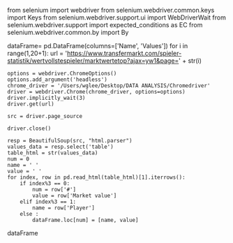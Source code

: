 from selenium import webdriver
from selenium.webdriver.common.keys import Keys
from selenium.webdriver.support.ui import WebDriverWait
from selenium.webdriver.support import expected_conditions as EC
from selenium.webdriver.common.by import By

dataFrame= pd.DataFrame(columns=['Name', 'Values'])
for i in range(1,20+1):
    url = 'https://www.transfermarkt.com/spieler-statistik/wertvollstespieler/marktwertetop?ajax=yw1&page=' + str(i)
    
    options = webdriver.ChromeOptions()
    options.add_argument('headless')
    chrome_driver = '/Users/wglee/Desktop/DATA ANALYSIS/Chromedriver'
    driver = webdriver.Chrome(chrome_driver, options=options)
    driver.implicitly_wait(3)
    driver.get(url)

    src = driver.page_source

    driver.close()

    resp = BeautifulSoup(src, "html.parser")
    values_data = resp.select('table')
    table_html = str(values_data)
    num = 0
    name = ' '
    value = ' '
    for index, row in pd.read_html(table_html)[1].iterrows():
        if index%3 == 0:
            num = row['#']
            value = row['Market value']
        elif index%3 == 1:
            name = row['Player']
        else : 
            dataFrame.loc[num] = [name, value]
dataFrame
